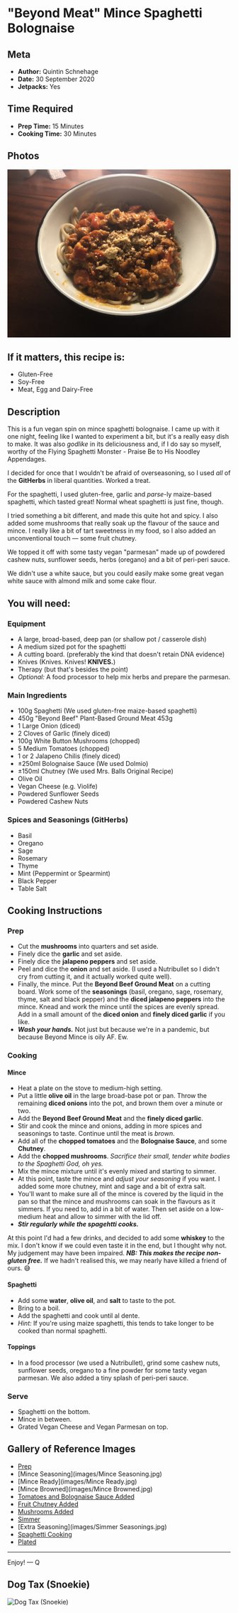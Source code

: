 # "Beyond Meat" Mince Spaghetti Bolognaise

## Meta

- **Author:** Quintin Schnehage
- **Date:** 30 September 2020
- **Jetpacks:** Yes

## Time Required

- **Prep Time:** 15 Minutes
- **Cooking Time:** 30 Minutes

## Photos

![Photo 2](images/Plated.jpg)

## If it matters, this recipe is:

- Gluten-Free
- Soy-Free
- Meat, Egg and Dairy-Free

## Description

This is a fun vegan spin on mince spaghetti bolognaise. I came up with it one night, feeling like I wanted to experiment a bit, but it's a really easy dish to make. It was also *godlike* in its deliciousness and, if I do say so myself, worthy of the Flying Spaghetti Monster - Praise Be to His Noodley Appendages.

I decided for once that I wouldn't be afraid of overseasoning, so I used *all* of the **GitHerbs** in liberal quantities. Worked a treat.

For the spaghetti, I used gluten-free, garlic and *parse*-ly maize-based spaghetti, which tasted great! Normal wheat spaghetti is just fine, though.

I tried something a bit different, and made this quite hot and spicy. I also added some mushrooms that really soak up the flavour of the sauce and mince. I really like a bit of tart sweetness in my food, so I also added an unconventional touch — some fruit chutney.

We topped it off with some tasty vegan "parmesan" made up of powdered cashew nuts, sunflower seeds, herbs (oregano) and a bit of peri-peri sauce.

We didn't use a white sauce, but you could easily make some great vegan white sauce with almond milk and some cake flour.


## You will need:

### Equipment

- A large, broad-based, deep pan (or shallow pot / casserole dish)
- A medium sized pot for the spaghetti
- A cutting board. (preferably the kind that doesn't retain DNA evidence)
- Knives (Knives. Knives! **KNIVES.**)
- Therapy (but that's besides the point)
- *Optional:* A food processor to help mix herbs and prepare the parmesan.

### Main Ingredients

- 100g Spaghetti (We used gluten-free maize-based spaghetti)
- 450g "Beyond Beef" Plant-Based Ground Meat 453g
- 1 Large Onion (diced)
- 2 Cloves of Garlic (finely diced)
- 100g White Button Mushrooms (chopped)
- 5 Medium Tomatoes (chopped)
- 1 or 2 Jalapeno Chilis (finely diced)
- ±250ml Bolognaise Sauce (We used Dolmio)
- ±150ml Chutney (We used Mrs. Balls Original Recipe)
- Olive Oil
- Vegan Cheese (e.g. Violife)
- Powdered Sunflower Seeds
- Powdered Cashew Nuts


### Spices and Seasonings (GitHerbs)

- Basil
- Oregano
- Sage
- Rosemary
- Thyme
- Mint (Peppermint or Spearmint)
- Black Pepper
- Table Salt

## Cooking Instructions

### Prep

- Cut the **mushrooms** into quarters and set aside.
- Finely dice the **garlic** and set aside.
- Finely dice the **jalapeno peppers** and set aside.
- Peel and dice the **onion** and set aside. (I used a Nutribullet so I didn't cry from cutting it, and it actually worked quite well).
- Finally, the mince. Put the **Beyond Beef Ground Meat** on a cutting board. Work some of the **seasonings** (basil, oregano, sage, rosemary, thyme, salt and black pepper) and the **diced jalapeno peppers** into the mince. Knead and work the mince until the spices are evenly spread. Add in a small amount of the **diced onion** and **finely diced garlic** if you like.
- ***Wash your hands.*** Not just but because we're in a pandemic, but because Beyond Mince is oily AF. Ew.

### Cooking

#### Mince

- Heat a plate on the stove to medium-high setting.
- Put a little **olive oil** in the large broad-base pot or pan. Throw the remaining **diced onions** into the pot, and brown them over a minute or two.
- Add the **Beyond Beef Ground Meat** and the **finely diced garlic**.
- Stir and cook the mince and onions, adding in more spices and seasonings to taste. Continue until the meat is *brown*.
- Add all of the **chopped tomatoes** and the **Bolognaise Sauce**, and some **Chutney**.
- Add the **chopped mushrooms**. _Sacrifice their small, tender white bodies to the Spaghetti God, oh yes._
- Mix the mince mixture until it's evenly mixed and starting to simmer.
- At this point, taste the mince and _adjust your seasoning_ if you want. I added some more chutney, mint and sage and a bit of extra salt.
- You'll want to make sure all of the mince is covered by the liquid in the pan so that the mince and mushrooms can soak in the flavours as it simmers. If you need to, add in a bit of water. Then set aside on a low-medium heat and allow to simmer with the lid off.
- ***Stir regularly while the spagehtti cooks.***

At this point I'd had a few drinks, and decided to add some **whiskey** to the mix. I don't know if we could even taste it in the end, but I thought why not. My judgement may have been impaired. ***NB: This makes the recipe non-gluten free.*** If we hadn't realised this, we may nearly have killed a friend of ours. 😅


#### Spaghetti

- Add some **water**, **olive oil**, and **salt** to taste to the pot.
- Bring to a boil.
- Add the spaghetti and cook until al dente.
- *Hint:* If you're using maize spaghetti, this tends to take longer to be cooked than normal spaghetti.


#### Toppings

- In a food processor (we used a Nutribullet), grind some cashew nuts, sunflower seeds, oregano to a fine powder for some tasty vegan parmesan. We also added a tiny splash of peri-peri sauce.

### Serve

- Spaghetti on the bottom.
- Mince in between.
- Grated Vegan Cheese and Vegan Parmesan on top.

## Gallery of Reference Images

- [Prep](images/Prep.jpg)
- [Mince Seasoning](images/Mince Seasoning.jpg)
- [Mince Ready](images/Mince Ready.jpg)
- [Mince Browned](images/Mince Browned.jpg)
- [Tomatoes and Bolognaise Sauce Added](images/Tomatoes.jpg)
- [Fruit Chutney Added](images/Chutney.jpg)
- [Mushrooms Added](images/Mushroooms.jpg)
- [Simmer](images/Simmer.jpg)
- [Extra Seasoning](images/Simmer Seasonings.jpg)
- [Spaghetti Cooking](images/Spaghetti.jpg)
- [Plated](images/Plated.jpg)
_________________

Enjoy! — Q

## Dog Tax (Snoekie)

![Dog Tax (Snoekie)](images/Snoekie.jpg)
